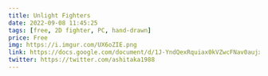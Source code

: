 ```yaml
---
title: Unlight Fighters
date: 2022-09-08 11:45:25
tags: [free, 2D fighter, PC, hand-drawn]
price: Free
img: https://i.imgur.com/UX6oZIE.png
link: https://docs.google.com/document/d/1J-YndQexRquiax0kVZwcFNav0aujxQJuHzmHheSDfCE
twitter: https://twitter.com/ashitaka1988
---
```

